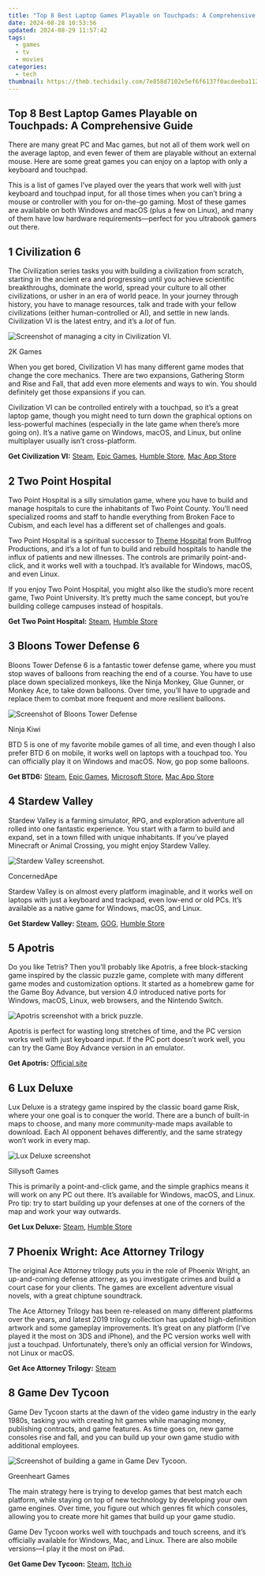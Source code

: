 ```yaml
---
title: "Top 8 Best Laptop Games Playable on Touchpads: A Comprehensive Guide"
date: 2024-08-28 10:53:56
updated: 2024-08-29 11:57:42
tags:
  - games
  - tv
  - movies
categories:
  - tech
thumbnail: https://thmb.techidaily.com/7e858d7102e5ef6f6137f0acdeeba112d7b0daf0c9e0dad5ba4b3979a33bb860.jpg
---
```


## Top 8 Best Laptop Games Playable on Touchpads: A Comprehensive Guide

There are many great PC and Mac games, but not all of them work well on the average laptop, and even fewer of them are playable without an external mouse. Here are some great games you can enjoy on a laptop with only a keyboard and touchpad.

 This is a list of games I’ve played over the years that work well with just keyboard and touchpad input, for all those times when you can’t bring a mouse or controller with you for on-the-go gaming. Most of these games are available on both Windows and macOS (plus a few on Linux), and many of them have low hardware requirements—perfect for you ultrabook gamers out there.

## 1  Civilization 6 

 The Civilization series tasks you with building a civilization from scratch, starting in the ancient era and progressing until you achieve scientific breakthroughs, dominate the world, spread your culture to all other civilizations, or usher in an era of world peace. In your journey through history, you have to manage resources, talk and trade with your fellow civilizations (either human-controlled or AI), and settle in new lands. Civilization VI is the latest entry, and it’s a _lot_ of fun.

![Screenshot of managing a city in Civilization VI.](https://static1.howtogeekimages.com/wordpress/wp-content/uploads/2024/07/ss_b2bf12299c38214fe520af0f724a6349d17ed330.jpg) 

2K Games

 When you get bored, Civilization VI has many different game modes that change the core mechanics. There are two expansions, Gathering Storm and Rise and Fall, that add even more elements and ways to win. You should definitely get those expansions if you can.

 Civilization VI can be controlled entirely with a touchpad, so it’s a great laptop game, though you might need to turn down the graphical options on less-powerful machines (especially in the late game when there’s more going on). It’s a native game on Windows, macOS, and Linux, but online multiplayer usually isn’t cross-platform.

**Get Civilization VI:** [Steam](https://store.steampowered.com/app/289070/sid%5Fmeiers%5Fcivilization%5Fvi/), [Epic Games](https://store.epicgames.com/en-US/p/sid-meiers-civilization-vi), [Humble Store](https://www.anrdoezrs.net/links/3607085/type/dlg/sid/UUhtgUeUpU2003952/https://www.humblebundle.com/store/sid-meiers-civilization-6), [Mac App Store](https://apps.apple.com/us/app/civilization-vi/id1123795278?mt=12) 

## 2  Two Point Hospital 

 Two Point Hospital is a silly simulation game, where you have to build and manage hospitals to cure the inhabitants of Two Point County. You’ll need specialized rooms and staff to handle everything from Broken Face to Cubism, and each level has a different set of challenges and goals.

 Two Point Hospital is a spiritual successor to [Theme Hospital](https://en.wikipedia.org/wiki/Theme%5FHospital) from Bullfrog Productions, and it’s a lot of fun to build and rebuild hospitals to handle the influx of patients and new illnesses. The controls are primarily point-and-click, and it works well with a touchpad. It’s available for Windows, macOS, and even Linux.

 If you enjoy Two Point Hospital, you might also like the studio’s more recent game, Two Point University. It’s pretty much the same concept, but you’re building college campuses instead of hospitals.

**Get Two Point Hospital:** [Steam](https://store.steampowered.com/app/535930/Two%5FPoint%5FHospital/), [Humble Store](https://www.anrdoezrs.net/links/3607085/type/dlg/sid/UUhtgUeUpU2003952/https://www.humblebundle.com/store/two-point-hospital) 

## 3  Bloons Tower Defense 6 

 Bloons Tower Defense 6 is a fantastic tower defense game, where you must stop waves of balloons from reaching the end of a course. You have to use place down specialized monkeys, like the Ninja Monkey, Glue Gunner, or Monkey Ace, to take down balloons. Over time, you’ll have to upgrade and replace them to combat more frequent and more resilient balloons.

![Screenshot of Bloons Tower Defense](https://static1.howtogeekimages.com/wordpress/wp-content/uploads/2024/07/ss_4134980ce3fd32fa19b0cb9bc0ecd25674a92a90.jpg) 

Ninja Kiwi

 BTD 5 is one of my favorite mobile games of all time, and even though I also prefer BTD 6 on mobile, it works well on laptops with a touchpad too. You can officially play it on Windows and macOS. Now, go pop some balloons.

**Get BTD6:** [Steam](https://store.steampowered.com/app/960090/Bloons%5FTD%5F6/), [Epic Games](https://store.epicgames.com/en-US/p/bloons-td-6-bf95a0), [Microsoft Store](https://www.microsoft.com/en-us/p/bloons-td-6/9nddvjv54msc), [Mac App Store](https://apps.apple.com/us/app/bloons-td-6/id1584423325) 

## 4  Stardew Valley 

 Stardew Valley is a farming simulator, RPG, and exploration adventure all rolled into one fantastic experience. You start with a farm to build and expand, set in a town filled with unique inhabitants. If you’ve played Minecraft or Animal Crossing, you might enjoy Stardew Valley.

![Stardew Valley screenshot.](https://static1.howtogeekimages.com/wordpress/wp-content/uploads/2024/07/ss_4fa0866709ede3753fdf2745349b528d5e8c4054.jpg) 

ConcernedApe

 Stardew Valley is on almost every platform imaginable, and it works well on laptops with just a keyboard and trackpad, even low-end or old PCs. It’s available as a native game for Windows, macOS, and Linux.

**Get Stardew Valley:** [Steam](https://store.steampowered.com/app/413150/Stardew%5FValley/), [GOG](https://www.gog.com/en/game/stardew%5Fvalley), [Humble Store](https://www.anrdoezrs.net/links/3607085/type/dlg/sid/UUhtgUeUpU2003952/https://www.humblebundle.com/store/stardew-valley) 

## 5  Apotris 

 Do you like Tetris? Then you’ll probably like Apotris, a free block-stacking game inspired by the classic puzzle game, complete with many different game modes and customization options. It started as a homebrew game for the Game Boy Advance, but version 4.0 introduced native ports for Windows, macOS, Linux, web browsers, and the Nintendo Switch.

![Apotris screenshot with a brick puzzle.](https://static1.howtogeekimages.com/wordpress/wp-content/uploads/2024/07/untitled.png) 

 Apotris is perfect for wasting long stretches of time, and the PC version works well with just keyboard input. If the PC port doesn’t work well, you can try the Game Boy Advance version in an emulator.

**Get Apotris:** [Official site](https://akouzoukos.com/apotris) 

## 6  Lux Deluxe 

 Lux Deluxe is a strategy game inspired by the classic board game Risk, where your one goal is to conquer the world. There are a bunch of built-in maps to choose, and many more community-made maps available to download. Each AI opponent behaves differently, and the same strategy won’t work in every map.

![Lux Deluxe screenshot](https://static1.howtogeekimages.com/wordpress/wp-content/uploads/2024/07/ss_3b7dddc0a61bf0a3563bc2cd0f01ef9d4080f7b7.jpg) 

Sillysoft Games

 This is primarily a point-and-click game, and the simple graphics means it will work on any PC out there. It’s available for Windows, macOS, and Linux. Pro tip: try to start building up your defenses at one of the corners of the map and work your way outwards.

**Get Lux Deluxe:** [Steam](https://store.steampowered.com/app/341950/Lux%5FDelux/), [Humble Store](https://www.anrdoezrs.net/links/3607085/type/dlg/sid/UUhtgUeUpU2003952/https://www.humblebundle.com/store/lux-delux) 

## 7  Phoenix Wright: Ace Attorney Trilogy 

 The original Ace Attorney trilogy puts you in the role of Phoenix Wright, an up-and-coming defense attorney, as you investigate crimes and build a court case for your clients. The games are excellent adventure visual novels, with a great chiptune soundtrack.

 The Ace Attorney Trilogy has been re-released on many different platforms over the years, and latest 2019 trilogy collection has updated high-definition artwork and some gameplay improvements. It’s great on any platform (I’ve played it the most on 3DS and iPhone), and the PC version works well with just a touchpad. Unfortunately, there’s only an official version for Windows, not Linux or macOS.

**Get Ace Attorney Trilogy:** [Steam](https://store.steampowered.com/app/787480/Phoenix%5FWright%5FAce%5FAttorney%5FTrilogy/) 

## 8  Game Dev Tycoon 

 Game Dev Tycoon starts at the dawn of the video game industry in the early 1980s, tasking you with creating hit games while managing money, publishing contracts, and game features. As time goes on, new game consoles rise and fall, and you can build up your own game studio with additional employees.

![Screenshot of building a game in Game Dev Tycoon.](https://static1.howtogeekimages.com/wordpress/wp-content/uploads/2024/07/ss_3ecc65538ac4170f1855f089377baaa8001e5d68.jpg) 

Greenheart Games

 The main strategy here is trying to develop games that best match each platform, while staying on top of new technology by developing your own game engines. Over time, you figure out which genres fit which consoles, allowing you to create more hit games that build up your game studio.

 Game Dev Tycoon works well with touchpads and touch screens, and it’s officially available for Windows, Mac, and Linux. There are also mobile versions—I play it the most on iPad.

**Get Game Dev Tycoon:** [Steam](https://store.steampowered.com/app/239820/Game%5FDev%5FTycoon/), [Itch.io](https://greenheartgames.itch.io/game-dev-tycoon)

<ins class="adsbygoogle"
     style="display:block"
     data-ad-format="autorelaxed"
     data-ad-client="ca-pub-7571918770474297"
     data-ad-slot="1223367746"></ins>



<ins class="adsbygoogle"
     style="display:block"
     data-ad-client="ca-pub-7571918770474297"
     data-ad-slot="8358498916"
     data-ad-format="auto"
     data-full-width-responsive="true"></ins>
